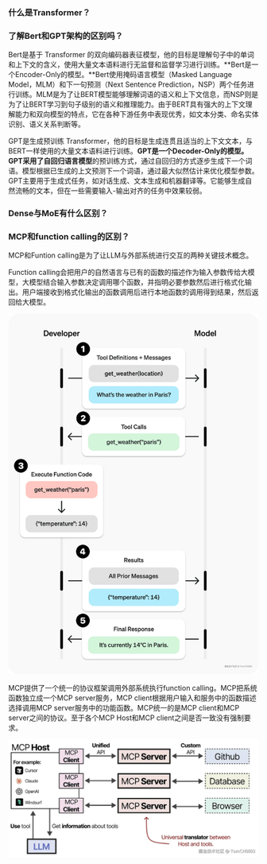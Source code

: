 ### 什么是Transformer？

### 了解Bert和GPT架构的区别吗？

Bert是基于 Transformer 的双向编码器表征模型，他的目标是理解句子中的单词和上下文的含义，使用大量文本语料进行无监督和监督学习进行训练。**Bert是一个Encoder-Only的模型。**Bert使用掩码语言模型（Masked Language Model，MLM）和下一句预测（Next Sentence Prediction，NSP）两个任务进行训练。MLM是为了让BERT模型能够理解词语的语义和上下文信息，而NSP则是为了让BERT学习到句子级别的语义和推理能力。由于BERT具有强大的上下文理解能力和双向模型的特点，它在各种下游任务中表现优秀，如文本分类、命名实体识别、语义关系判断等。

GPT是生成预训练 Transformer，他的目标是生成连贯且适当的上下文文本，与BERT一样使用的大量文本语料进行训练。**GPT是一个Decoder-Only的模型。**GPT采用了**自回归语言模型**的预训练方式，通过自回归的方式逐步生成下一个词语。模型根据已生成的上文预测下一个词语，通过最大似然估计来优化模型参数。GPT主要用于生成式任务，如对话生成、文本生成和机器翻译等。它能够生成自然流畅的文本，但在一些需要输入-输出对齐的任务中效果较弱。

### Dense与MoE有什么区别？

### MCP和function calling的区别？

MCP和Funtion calling是为了让LLM与外部系统进行交互的两种关键技术概念。

Function calling会把用户的自然语言与已有的函数的描述作为输入参数传给大模型，大模型结合输入参数决定调用哪个函数，并指明必要参数然后进行格式化输出。用户端接收到格式化输出的函数调用后进行本地函数的调用得到结果，然后返回给大模型。

![Function Calling 时序图](./images/function-calling.jpg)

MCP提供了一个统一的协议框架调用外部系统执行function calling。MCP把系统函数独立成一个MCP server服务，MCP client根据用户输入和服务中的函数描述选择调用MCP server服务中的功能函数。MCP统一的是MCP client和MCP server之间的协议。至于各个MCP Host和MCP client之间是否一致没有强制要求。

![MCP时序图](./images/mcp.jpg)

